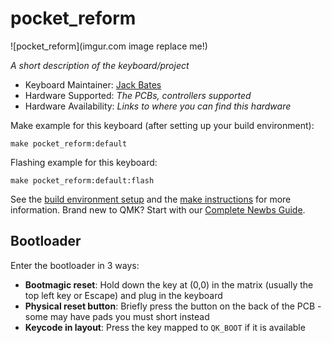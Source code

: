 # pocket_reform

![pocket_reform](imgur.com image replace me!)

*A short description of the keyboard/project*

* Keyboard Maintainer: [Jack Bates](https://github.com/jablko)
* Hardware Supported: *The PCBs, controllers supported*
* Hardware Availability: *Links to where you can find this hardware*

Make example for this keyboard (after setting up your build environment):

    make pocket_reform:default

Flashing example for this keyboard:

    make pocket_reform:default:flash

See the [build environment setup](https://docs.qmk.fm/#/getting_started_build_tools) and the [make instructions](https://docs.qmk.fm/#/getting_started_make_guide) for more information. Brand new to QMK? Start with our [Complete Newbs Guide](https://docs.qmk.fm/#/newbs).

## Bootloader

Enter the bootloader in 3 ways:

* **Bootmagic reset**: Hold down the key at (0,0) in the matrix (usually the top left key or Escape) and plug in the keyboard
* **Physical reset button**: Briefly press the button on the back of the PCB - some may have pads you must short instead
* **Keycode in layout**: Press the key mapped to `QK_BOOT` if it is available
